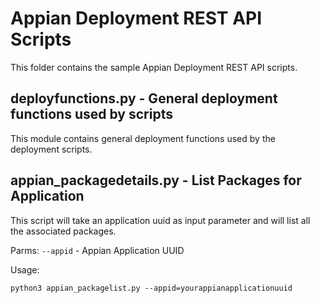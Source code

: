 # Appian Deployment REST API Scripts
This folder contains the sample Appian Deployment REST API scripts.

## deployfunctions.py - General deployment functions used by scripts
This module contains general deployment functions used by the deployment scripts.

## appian_packagedetails.py - List Packages for Application
This script will take an application uuid as input parameter and will list all the associated packages. 

Parms:
```--appid``` - Appian Application UUID

Usage:
```
python3 appian_packagelist.py --appid=yourappianapplicationuuid
```
